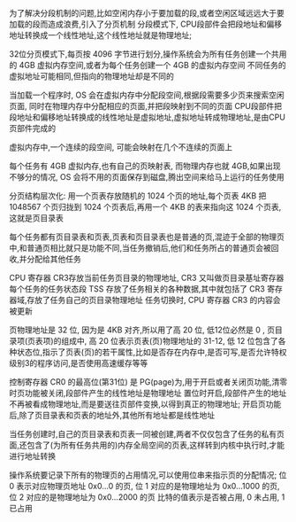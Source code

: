 ﻿为了解决分段机制的问题,比如空闲内存小于要加载的段,或者空闲区域远远大于要加载的段而造成浪费,引入了分页机制
分段模式下, CPU段部件会把段地址和偏移地址转换成一个线性地址,这个线性地址就是物理地址; 

32位分页模式下,每页按 4096 字节进行划分,操作系统会为所有任务创建一个共用的 4GB 虚拟内存空间,或者为每个任务创建一个 4GB 的虚拟内存空间
不同任务的虚拟地址可能相同,但指向的物理地址却是不同的

当加载一个程序时, OS 会在虚拟内存中分配段空间,根据段需要多少页来搜索空闲页面, 同时在物理内存中分配相应的页面,并把段映射到不同的页面
CPU段部件把段地址和偏移地址转换成的线性地址是虚拟地址,虚拟地址转成物理地址,是由CPU页部件完成的

虚拟内存中,一个连续的段空间, 可能会映射在几个不连续的页面上

每个任务有 4GB 虚拟内存,也有自己的页映射表, 而物理内存也就 4GB,如果出现不够分的情况, OS 会将不用的页面保存到磁盘,腾出空间来给马上运行的任务使用

分页结构层次化:
用一个页表存放随机的 1024 个页的地址,每个页表 4KB
把 1048567 个页归拢到 1024 个页表后,再用一个 4KB 的表来指向这 1024 个页表,这就是页目录表

每个任务都有页目录表和页表,页表和页目录表也是普通的页,混迹于全部的物理页中,和普通页相比就只是功能不同,当任务撤销后,他们和任务所占的普通页会被回收,并分配给其他任务 

CPU 寄存器 CR3存放当前任务页目录的物理地址, CR3 又叫做页目录基址寄存器
每个任务的任务状态段 TSS 存放了任务相关的各种数据,其中就包括了 CR3 寄存器域,存放了任务自己的页目录物理地址
任务切换时, CPU 寄存器 CR3 的内容会被更新

页物理地址是 32 位, 因为是 4KB 对齐,所以用了高 20 位, 低12位必然是 0 , 
页目录项(页表项)的组成中, 高 20 位表示页表(页)物理地址的 31-12, 低 12 位包含了各种状态位,指示了页表(页)的若干属性,比如是否存在内存中,是否可写,是否允许特权级别3的程序访问,是否使用高速缓存等等

控制寄存器 CR0 的最高位(第31位) 是 PG(page)为,用于开启或者关闭页功能,清零时页功能被关闭,段部件产生的线性地址是物理地址
置位时开启,段部件产生的地址不再被看成物理地址,而是要送往页部件变换,以得到真正的物理地址; 开启页功能后,除了页目录表和页表的地址外,其他所有地址都是线性地址

当任务创建时,自己的页目录表和页表一同被创建,两者不仅仅包含了任务的私有页面,还包含了(为所有任务共用的)内存全局空间的页表,这样转到内核中执行时,才能进行地址转换

操作系统要记录下所有的物理页的占用情况,可以使用位串来指示页的分配情况; 
位 0 表示对应物理页地址 0x0...0 的页, 位 1 对应的是物理地址为 0x0...1000 的页, 位 2 对应的是物理地址为 0x0...2000 的页
比特的值表示是否被占用, 0 未占用, 1 已占用